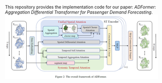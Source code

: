 This repository provides the implementation code for our paper: *ADFormer: Aggregation Differential Transformer for Passenger Demand Forecasting*.
![The overall framework of ADFormer](./overall_framework.png)

